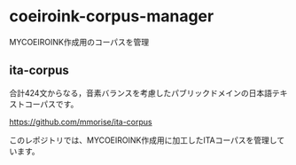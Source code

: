 # coeiroink-corpus-manager
MYCOEIROINK作成用のコーパスを管理

## ita-corpus
合計424文からなる，音素バランスを考慮したパブリックドメインの日本語テキストコーパスです。

https://github.com/mmorise/ita-corpus

このレポジトリでは、MYCOEIROINK作成用に加工したITAコーパスを管理しています。
